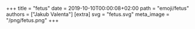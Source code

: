 +++
title = "fetus"
date = 2019-10-10T00:00:08+02:00
path = "emoji/fetus"
authors = ["Jakub Valenta"]
[extra]
svg = "fetus.svg"
meta_image = "/png/fetus.png"
+++
